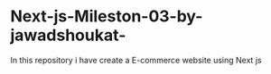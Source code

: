 # Next-js-Mileston-03-by-jawadshoukat-
In this repository i have create a E-commerce website using Next js 
